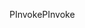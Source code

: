 <span data-ttu-id="a90d4-101">PInvoke</span><span class="sxs-lookup"><span data-stu-id="a90d4-101">PInvoke</span></span>